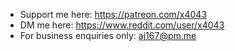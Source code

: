 - Support me here: https://patreon.com/x4043
- DM me here: https://www.reddit.com/user/x4043
- For business enquiries only: aj167@pm.me
